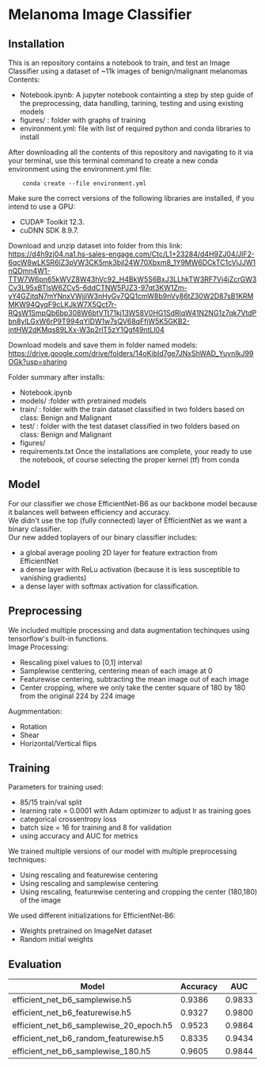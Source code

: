 # Melanoma Image Classifier
## Installation
This is an repository contains a notebook to train, and test an Image Classifier using a dataset of ~11k images of benign/malignant melanomas  
Contents:  
  * Notebook.ipynb: A jupyter notebook containting a step by step guide of the preprocessing, data handling, tarining, testing and using existing models   
  * figures/ : folder with graphs of training  
  * environment.yml: file with list of required python and conda libraries to install  

After downloading all the contents of this repository and navigating to it via your terminal, use this terminal command to create a new conda environment using the environment.yml file:  
```
    conda create --file environment.yml

```
Make sure the correct versions of the following libraries are installed, if you intend to use a GPU:  
  * CUDA® Toolkit 12.3.  
  * cuDNN SDK 8.9.7.

Download and unzip dataset into folder from this link: 
https://d4h9zj04.na1.hs-sales-engage.com/Ctc/L1+23284/d4H9ZJ04/JlF2-6qcW8wLKSR6lZ3pVW3CK5mk3bjl24W70Xbxm8_1Y9MW6DCkTC1cVjJJW1nQDmn4W1-TTW7W6pn65kWVZ8W43hVc92_H4BkW5S6BxJ3LLhkTW3RF7Vj4jZcrGW3Cv3L95xBTlsW6ZCv5-6ddCTNW5PJZ3-97qt3KW1Zm-yY4GZjtqN7mYNnxVWjjlW3nHyGv7QQ1cmW8b9nVy86tZ30W2D87sB1KRMMKW94QyqF9cLKJkW7X5Qct7r-RQsW1SmpQb6bp308W6btVTt71kj13W58V0HG1SdRlqW41N2NG1z7qk7VtdPbn8ylLGxW6rP9T994qYlDW1w7sQV68qFfjW5K5GKB2-jntHW2dKMqs89LXx-W3p2rlT5zY1Qgf49ntLl04

Download models and save them in folder named models:
https://drive.google.com/drive/folders/14oKibld7ge7JNxShWAD_YuynIkJ99OGk?usp=sharing


Folder summary after installs:  
  * Notebook.ipynb 
  * models/ :folder with pretrained models  
  * train/ : folder with the train dataset classified in two folders based on class: Benign and Malignant  
  * test/ : folder with the test dataset classified in two folders based on class: Benign and Malignant  
  * figures/  
  * requirements.txt
Once the  installations are complete, your ready to use the notebook, of course selecting the proper kernel (tf) from conda



## Model
For our classifier we chose EfficientNet-B6 as our backbone model because it balances well between efficiency and accuracy.   
We didn't use the top (fully connected) layer of EfficientNet as we want a binary classifier.  
Our new added toplayers of our binary classifier includes:  
 * a global average pooling 2D layer for feature extraction from EfficientNet
 * a dense layer with ReLu activation (because it is less susceptible to vanishing gradients)
 * a dense layer with softmax activation for classification.

## Preprocessing  
We included multiple processing and data augmentation techinques using tensorflow's built-in functions.  
Image Processing:  
   * Rescaling pixel values to [0,1] interval
   * Samplewise centtering, centering mean of each image at 0
   * Featurewise centering, subtracting the mean image out of each image
   * Center cropping, where we only take the center square of 180 by 180 from the original 224 by 224 image  
  
Augmmentation:
   * Rotation
   * Shear
   * Horizontal/Vertical flips
  
## Training  
Parameters for training used:   
   * 85/15 train/val split
   * learning rate = 0.0001 with Adam optimizer to adjust lr as training goes
   * categorical crossentropy loss
   * batch size = 16 for training and 8 for validation
   * using accuracy and AUC for metrics
  
We trained multiple versions of our model with multiple preprocessing techniques:  
   * Using rescaling and featurewise centering
   * Using rescaling and samplewise centering
   * Using rescaling, featurewise centering and cropping the center (180,180) of the image  
  
We used different initializations for EfficientNet-B6:  
   * Weights pretrained on ImageNet dataset
   * Random initial weights
  
## Evaluation

| Model                                   | Accuracy  | AUC    |
|---------------------------------------- |---------- | -------|
| efficient_net_b6_samplewise.h5          | 0.9386    | 0.9833 |
| efficient_net_b6_featurewise.h5         | 0.9327    | 0.9800 |
| efficient_net_b6_samplewise_20_epoch.h5 | 0.9523    | 0.9864 |
| efficient_net_b6_random_featurewise.h5  | 0.8335    | 0.9434 |
| efficient_net_b6_samplewise_180.h5      | 0.9605    | 0.9844 |